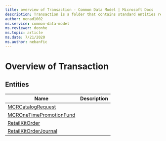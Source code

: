 ```yaml
---
title: overview of Transaction - Common Data Model | Microsoft Docs
description: Transaction is a folder that contains standard entities related to the Common Data Model.
author: nenad1002
ms.service: common-data-model
ms.reviewer: deonhe
ms.topic: article
ms.date: 7/21/2020
ms.author: nebanfic
---
```


# Overview of Transaction


## Entities

|Name|Description|
|---|---|
|[MCRCatalogRequest](MCRCatalogRequest.md)||
|[MCROneTimePromotionFund](MCROneTimePromotionFund.md)||
|[RetailKitOrder](RetailKitOrder.md)||
|[RetailKitOrderJournal](RetailKitOrderJournal.md)||
